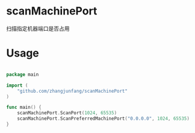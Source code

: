 # scanMachinePort
扫描指定机器端口是否占用
# Usage
``` go 

package main

import (
	"github.com/zhangjunfang/scanMachinePort"
)

func main() {
	scanMachinePort.ScanPort(1024, 65535)
	scanMachinePort.ScanPreferredMachinePort("0.0.0.0", 1024, 65535)
}

```
